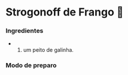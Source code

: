# Strogonoff de Frango :chicken:

### Ingredientes

- 1. um peito de galinha.

### Modo de preparo



